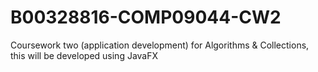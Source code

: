 # B00328816-COMP09044-CW2
Coursework two (application development) for Algorithms &amp; Collections, this will be developed using JavaFX
